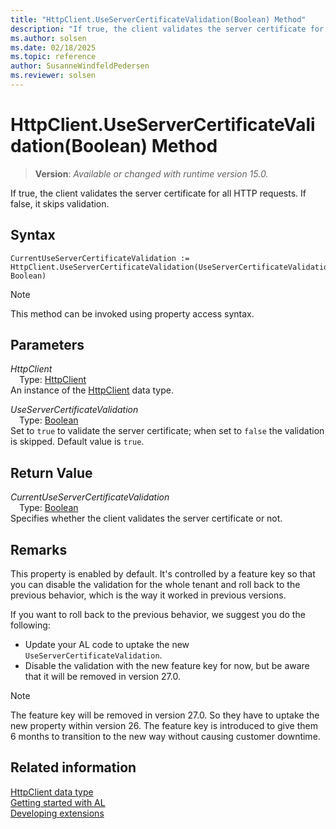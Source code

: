 ```yaml
---
title: "HttpClient.UseServerCertificateValidation(Boolean) Method"
description: "If true, the client validates the server certificate for all HTTP requests."
ms.author: solsen
ms.date: 02/18/2025
ms.topic: reference
author: SusanneWindfeldPedersen
ms.reviewer: solsen
---
```

[//]: # (START>DO_NOT_EDIT)
[//]: # (IMPORTANT:Do not edit any of the content between here and the END>DO_NOT_EDIT.)
[//]: # (Any modifications should be made in the .xml files in the ModernDev repo.)
# HttpClient.UseServerCertificateValidation(Boolean) Method
> **Version**: _Available or changed with runtime version 15.0._

If true, the client validates the server certificate for all HTTP requests. If false, it skips validation.


## Syntax
```AL
CurrentUseServerCertificateValidation :=   HttpClient.UseServerCertificateValidation(UseServerCertificateValidation: Boolean)
```
> [!NOTE]
> This method can be invoked using property access syntax.
## Parameters
*HttpClient*  
&emsp;Type: [HttpClient](httpclient-data-type.md)  
An instance of the [HttpClient](httpclient-data-type.md) data type.  

*UseServerCertificateValidation*  
&emsp;Type: [Boolean](../boolean/boolean-data-type.md)  
Set to `true` to validate the server certificate; when set to `false` the validation is skipped. Default value is `true`.  


## Return Value
*CurrentUseServerCertificateValidation*  
&emsp;Type: [Boolean](../boolean/boolean-data-type.md)  
Specifies whether the client validates the server certificate or not.


[//]: # (IMPORTANT: END>DO_NOT_EDIT)

## Remarks

This property is enabled by default. It's controlled by a feature key so that you can disable the validation for the whole tenant and roll back to the previous behavior, which is the way it worked in previous versions.

If you want to roll back to the previous behavior, we suggest you do the following:

- Update your AL code to uptake the new `UseServerCertificateValidation`.
- Disable the validation with the new feature key for now, but be aware that it will be removed in version 27.0.

> [!NOTE]
> The feature key will be removed in version 27.0. So they have to uptake the new property within version 26. The feature key is introduced to give them 6 months to transition to the new way without causing customer downtime.

## Related information

[HttpClient data type](httpclient-data-type.md)  
[Getting started with AL](../../devenv-get-started.md)  
[Developing extensions](../../devenv-dev-overview.md)